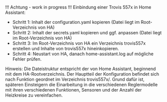 !!! Achtung - work in progress !!!
Einbindung einer Trovis 557x in Home Assistant:

- Schritt 1: Inhalt der configuration.yaml kopieren (Datei liegt im Root-Verzeichnis von HA)
- Schritt 2: Inhalt der secrets.yaml kopieren und ggf. anpassen (Datei liegt im Root-Verzeichnis von HA)
- Schritt 3: Im Root-Verzeichnis von HA ein Verzeichnis trovis557x erstellen und Inhalte von trovis557x hineinkopieren.
- Schritt 4: Neustart von HA, danach home-assistant.log auf mögliche Fehler prüfen.

Hinweis: Die Dateistruktur entspricht der von Home Assistant, beginnend mit dem HA-Rootverzeichnis. Der Hauptteil der Konfiguration befindet sich nach Funktion geordnet im Verzeichnis trovis557x/. Grund dafür ist, späteren Einsteigern die Einarbeitung in die verschiedenen Reglermodelle mit ihren verschiedenen Funktionen, Sensoren und der Anzahl der Heizkreise zu vereinfachen.
